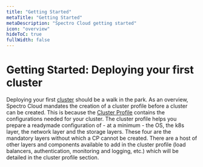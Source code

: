 ```yaml
---
title: "Getting Started"
metaTitle: "Getting Started"
metaDescription: "Spectro Cloud getting started"
icon: "overview"
hideToC: true
fullWidth: false
---
```


# Getting Started: Deploying your first cluster

Deploying your first [cluster](https://kubernetes.io/docs/setup/best-practices/cluster-large/#setup) should be a walk in the park. As an overview, Spectro Cloud mandates the creation of a cluster profile before a cluster can be created. This is because the [Cluster Profile](/cluster-profiles/task-define-profile) contains the configurations needed for your cluster. The cluster profile helps you prepare a readymade configuration of - at a minimum - the OS, the k8s layer, the network layer and the storage layers. These four are the mandatory layers without which a CP cannot be created. There are a host of other layers and components available to add in the cluster profile (load balancers, authentication, monitoring and logging, etc.) which will be detailed in the cluster profile section.
